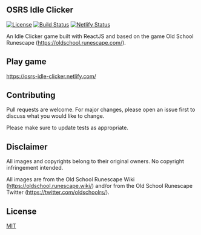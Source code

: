 ﻿## OSRS Idle Clicker
 
[![License](https://img.shields.io/github/license/daanheskes/OSRS-Idle-Clicker.svg)](https://github.com/daanheskes/OSRS-Idle-Clicker)
[![Build Status](https://img.shields.io/travis/daanheskes/OSRS-Idle-Clicker/master.svg)](https://travis-ci.org/daanheskes/OSRS-Idle-Clicker)
[![Netlify Status](https://api.netlify.com/api/v1/badges/4a7422a0-a9a1-405b-8e6e-336a13373a23/deploy-status)](https://app.netlify.com/sites/osrs-idle-clicker/deploys)

An Idle Clicker game built with ReactJS and based on the game Old School Runescape (https://oldschool.runescape.com/).

## Play game

https://osrs-idle-clicker.netlify.com/

## Contributing
Pull requests are welcome. For major changes, please open an issue first to discuss what you would like to change.

Please make sure to update tests as appropriate.

## Disclaimer

All images and copyrights belong to their original owners. No copyright infringement intended.

All images are from the Old School Runescape Wiki (https://oldschool.runescape.wiki/) and/or from the Old School Runescape Twitter (https://twitter.com/oldschoolrs/).

## License
[MIT](https://choosealicense.com/licenses/mit/)
